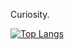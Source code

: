 <p>Curiosity.</p>

[![Top Langs](https://github-readme-stats.vercel.app/api/top-langs/?username=iskewabe&layout=compact)](https://github.com/iskewabe)
